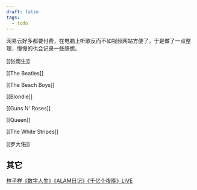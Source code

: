 ```yaml
---
draft: false
tags:
  - todo
---
```


网易云好多都要付费，在电脑上听歌反而不如视频网站方便了。于是做了一点整理，慢慢的也会记录一些感想。


[[张雨生]]

[[The Beatles]]

[[The Beach Boys]]

[[Blondie]]

[[Guns N' Roses]]

[[Queen]]

[[The White Stripes]]



[[罗大佑]]




## 其它


[林子祥《数字人生》《ALAM日记》《千亿个夜晚》LIVE](https://www.bilibili.com/video/BV1Ta4y1a7UL)


